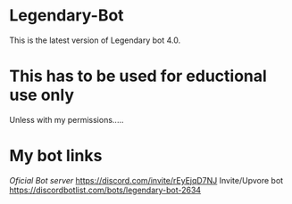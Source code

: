# Legendary-Bot
This is the latest version of Legendary bot 4.0.
# This has to be used for eductional use only
Unless with my permissions.....
# My bot links
_Oficial Bot server_ https://discord.com/invite/rEyEjqD7NJ
Invite/Upvore bot https://discordbotlist.com/bots/legendary-bot-2634
